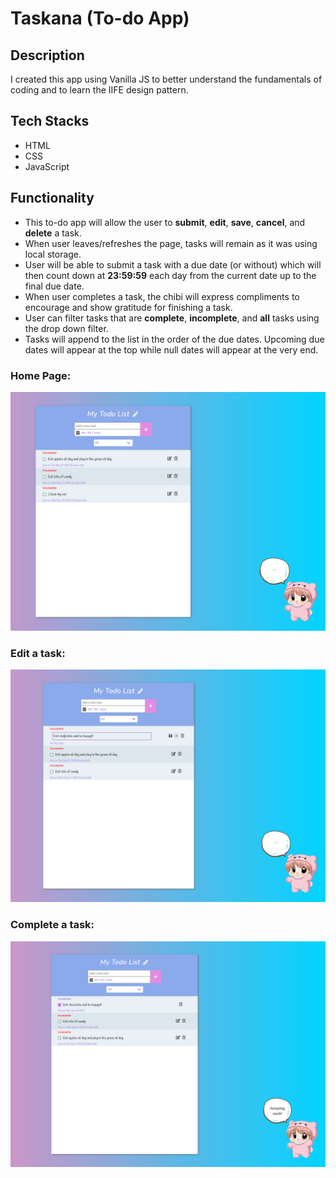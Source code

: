 # Taskana (To-do App)

## Description
I created this app using Vanilla JS to better understand the fundamentals of coding and to learn the IIFE design pattern.

## Tech Stacks
- HTML
- CSS
- JavaScript

## Functionality
- This to-do app will allow the user to **submit**, **edit**, **save**, **cancel**, and **delete** a task.
- When user leaves/refreshes the page, tasks will remain as it was using local storage.
- User will be able to submit a task with a due date (or without) which will then count down at **23:59:59** each day from the current date up to the final due date.
- When user completes a task, the chibi will express compliments to encourage and show gratitude for finishing a task.
- User can filter tasks that are **complete**, **incomplete**, and **all** tasks using the drop down filter.
- Tasks will append to the list in the order of the due dates. Upcoming due dates will appear at the top while null dates will appear at the very end.

### Home Page:
!["Home page"](https://github.com/huongw/todo-app-2.0/blob/master/docs/home.jpg?raw=true)

### Edit a task:
!["Edit task"](https://github.com/huongw/todo-app-2.0/blob/master/docs/edit.jpg?raw=true)

### Complete a task:
!["Complete task"](https://github.com/huongw/todo-app-2.0/blob/master/docs/completeTask.jpg?raw=true)
